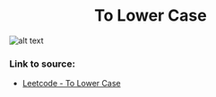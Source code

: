 <h1 align="center">To Lower Case</h1>

![alt text](https://images2.imgbox.com/63/f5/ECZDwElR_o.png?raw=true)


### Link to source: 
- <a href="https://leetcode.com/problems/to-lower-case/">Leetcode - To Lower Case</a>

